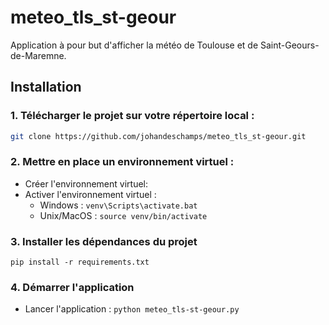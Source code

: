 # meteo_tls_st-geour

Application à pour but d'afficher la météo de Toulouse et de Saint-Geours-de-Maremne.

## Installation

### 1. Télécharger le projet sur votre répertoire local : 
   ```bash
   git clone https://github.com/johandeschamps/meteo_tls_st-geour.git
   ```
  
### 2. Mettre en place un environnement virtuel :
* Créer l'environnement virtuel: 
* Activer l'environnement virtuel :
    * Windows : `venv\Scripts\activate.bat`
    * Unix/MacOS : `source venv/bin/activate`
    
### 3. Installer les dépendances du projet
```
pip install -r requirements.txt
```
### 4. Démarrer l'application
* Lancer l'application : `python meteo_tls-st-geour.py`